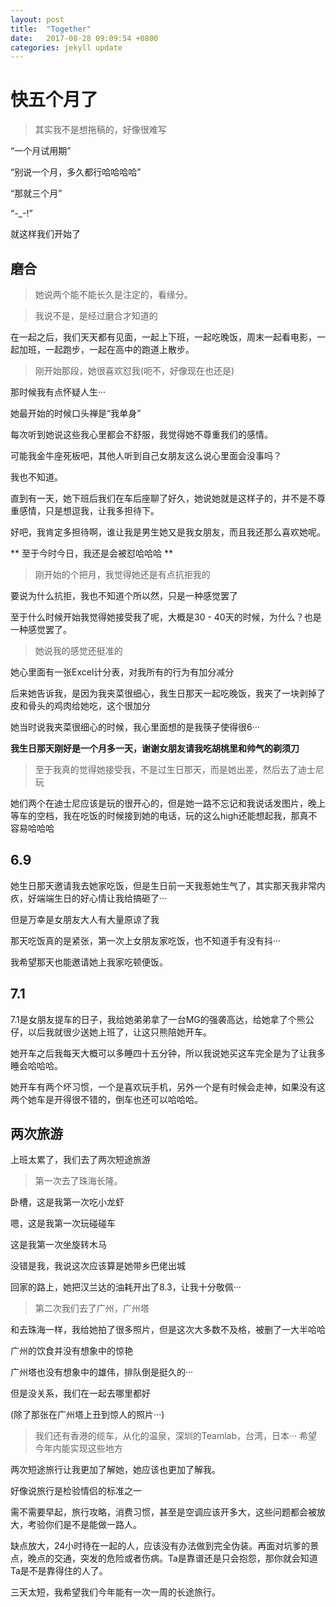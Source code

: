 ```yaml
---
layout: post
title:  "Together"
date:   2017-08-28 09:09:54 +0800
categories: jekyll update
---
```


# 快五个月了 #

>其实我不是想拖稿的，好像很难写

“一个月试用期”

“别说一个月，多久都行哈哈哈哈”

“那就三个月”

“-_-!”

就这样我们开始了

## 磨合 ##

>她说两个能不能长久是注定的，看缘分。

>我说不是，是经过磨合才知道的

在一起之后，我们天天都有见面，一起上下班，一起吃晚饭，周末一起看电影，一起加班，一起跑步，一起在高中的跑道上散步。

>刚开始那段，她很喜欢怼我(呃不，好像现在也还是)

那时候我有点怀疑人生···

她最开始的时候口头禅是“我单身”

每次听到她说这些我心里都会不舒服，我觉得她不尊重我们的感情。

可能我金牛座死板吧，其他人听到自己女朋友这么说心里面会没事吗？

我也不知道。

直到有一天，她下班后我们在车后座聊了好久，她说她就是这样子的，并不是不尊重感情，只是想逗我，让我多担待下。

好吧，我肯定多担待啊，谁让我是男生她又是我女朋友，而且我还那么喜欢她呢。

** 至于今时今日，我还是会被怼哈哈哈 **

>刚开始的个把月，我觉得她还是有点抗拒我的

要说为什么抗拒，我也不知道个所以然，只是一种感觉罢了

至于什么时候开始我觉得她接受我了呢，大概是30 - 40天的时候，为什么？也是一种感觉罢了。

>她说我的感觉还挺准的

她心里面有一张Excel计分表，对我所有的行为有加分减分

后来她告诉我，是因为我夹菜很细心，我生日那天一起吃晚饭，我夹了一块剥掉了皮和骨头的鸡肉给她吃，这个很加分

她当时说我夹菜很细心的时候，我心里面想的是我筷子使得很6···

**我生日那天刚好是一个月多一天，谢谢女朋友请我吃胡桃里和帅气的剃须刀**

>至于我真的觉得她接受我，不是过生日那天，而是她出差，然后去了迪士尼玩

她们两个在迪士尼应该是玩的很开心的，但是她一路不忘记和我说话发图片，晚上等车的空档，我在吃饭的时候接到她的电话，玩的这么high还能想起我，那真不容易哈哈哈



## 6.9 ##

她生日那天邀请我去她家吃饭，但是生日前一天我惹她生气了，其实那天我非常内疚，好端端生日的好心情让我给搞砸了···

但是万幸是女朋友大人有大量原谅了我

那天吃饭真的是紧张，第一次上女朋友家吃饭，也不知道手有没有抖···

我希望那天也能邀请她上我家吃顿便饭。

## 7.1 ##

7.1是女朋友提车的日子，我给她弟弟拿了一台MG的强袭高达，给她拿了个熊公仔，以后我就很少送她上班了，让这只熊陪她开车。

她开车之后我每天大概可以多睡四十五分钟，所以我说她买这车完全是为了让我多睡会哈哈哈。

她开车有两个坏习惯，一个是喜欢玩手机，另外一个是有时候会走神，如果没有这两个她车是开得很不错的，倒车也还可以哈哈哈。

## 两次旅游 ##

上班太累了，我们去了两次短途旅游

>第一次去了珠海长隆。

卧槽，这是我第一次吃小龙虾

嗯，这是我第一次玩碰碰车

这是我第一次坐旋转木马

没错是我，我说这次应该算是她带乡巴佬出城

回家的路上，她把汉兰达的油耗开出了8.3，让我十分敬佩···

>第二次我们去了广州，广州塔

和去珠海一样，我给她拍了很多照片，但是这次大多数不及格，被删了一大半哈哈

广州的饮食并没有想象中的惊艳

广州塔也没有想象中的雄伟，排队倒是挺久的···

但是没关系，我们在一起去哪里都好

(除了那张在广州塔上丑到惊人的照片···)

>我们还有香港的缆车，从化的温泉，深圳的Teamlab，台湾，日本···
希望今年内能实现这些地方

两次短途旅行让我更加了解她，她应该也更加了解我。

好像说旅行是检验情侣的标准之一

需不需要早起，旅行攻略，消费习惯，甚至是空调应该开多大，这些问题都会被放大，考验你们是不是能做一路人。

缺点放大，24小时待在一起的人，应该没有办法做到完全伪装。再面对坑爹的景点，晚点的交通，突发的危险或者伤病。Ta是靠谱还是只会抱怨，那你就会知道Ta是不是靠得住的人了。

三天太短，我希望我们今年能有一次一周的长途旅行。